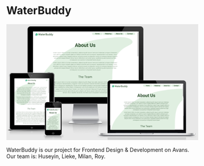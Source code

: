 # WaterBuddy

![Screenshot of the WaterBuddy Website](./images/responsive_screenshot.png)

WaterBuddy is our project for Frontend Design & Development on Avans.
Our team is: Huseyin, Lieke, Milan, Roy.
